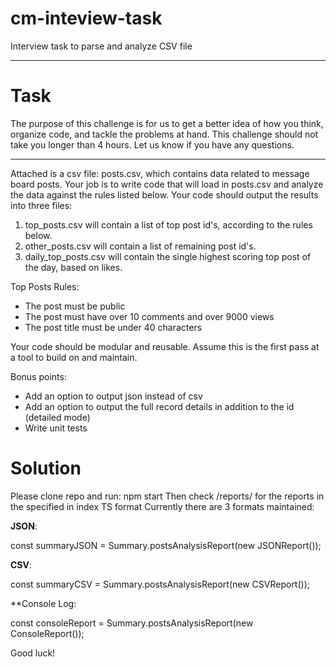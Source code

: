 # cm-inteview-task
Interview task to parse and analyze CSV file

----------------------------------
# Task
The purpose of this challenge is for us to get a better idea of how you think, organize code, and tackle the problems at hand. This challenge should not take you longer than 4 hours. Let us know if you have any questions.

----------------------------------

Attached is a csv file: posts.csv, which contains data related to message board posts. Your job is to write code that will load in posts.csv and analyze the data against the rules listed below. Your code should output the results into three files: 
1. top_posts.csv will contain a list of top post id's, according to the rules below.
2. other_posts.csv will contain a list of remaining post id's.
3. daily_top_posts.csv will contain the single highest scoring top post of the day, based on likes.

Top Posts Rules:
* The post must be public 
* The post must have over 10 comments and over 9000 views
* The post title must be under 40 characters

Your code should be modular and reusable. Assume this is the first pass at a tool to build on and maintain.

Bonus points:
* Add an option to output json instead of csv 
* Add an option to output the full record details in addition to the id (detailed mode)
* Write unit tests


# Solution
Please clone repo and run: npm start
Then check /reports/ for the reports in the specified in index TS format
Currently there are 3 formats maintained:

**JSON**:

const summaryJSON = Summary.postsAnalysisReport(new JSONReport()); 

**CSV**:

const summaryCSV = Summary.postsAnalysisReport(new CSVReport());

**Console Log:

const consoleReport = Summary.postsAnalysisReport(new ConsoleReport());

Good luck!


